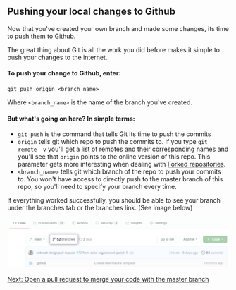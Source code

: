 ## Pushing your local changes to Github
Now that you've created your own branch and made some changes, its time to push them to Github.

The great thing about Git is all the work you did before makes it simple to push your changes to the internet. 

#### To push your change to Github, enter:
```
git push origin <branch_name>
```
Where `<branch_name>` is the name of the branch you've created. 

#### But what's going on here? In simple terms:
 - `git push` is the command that tells Git its time to push the commits
 - `origin` tells git which repo to push the commits to. If you type `git remote -v` you'll get a list of remotes and their corresponding names and you'll see that `origin` points to the online version of this repo. This parameter gets more interesting when dealing with [Forked repositories](https://docs.github.com/en/github/collaborating-with-issues-and-pull-requests/working-with-forks).
 - `<branch_name>` tells git which branch of the repo to push your commits to. You won't have access to directly push to the master branch of this repo, so you'll need to specify your branch every time.

If everything worked successfully, you should be able to see your branch under the branches tab or the branches link. (See image below)

![](branches-link.png)

[Next: Open a pull request to merge your code with the master branch](../part4-pull_requests)
